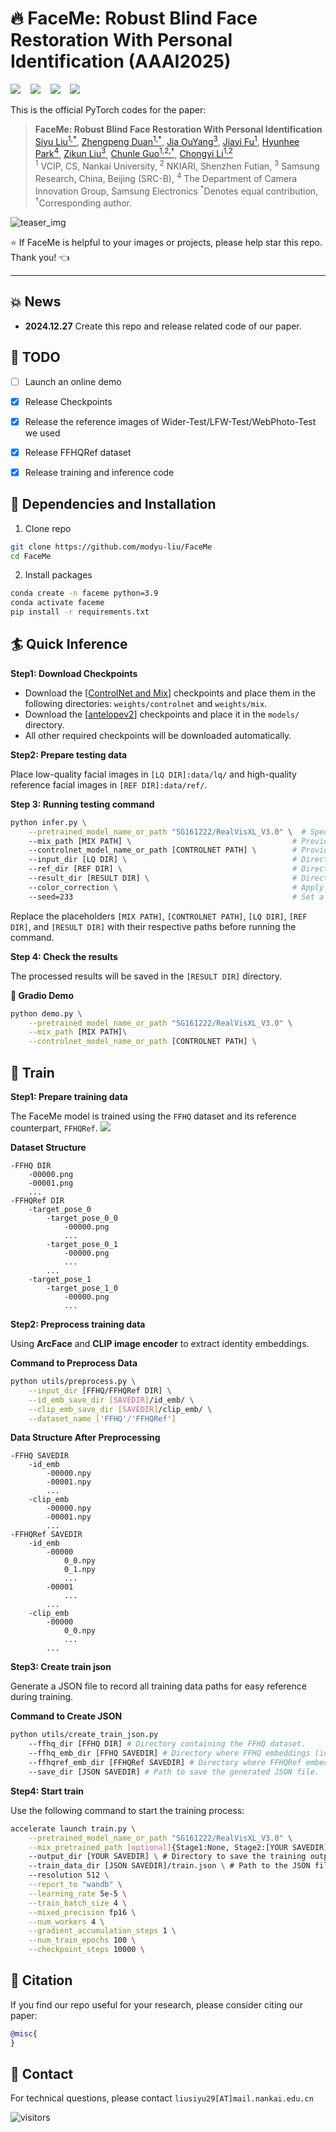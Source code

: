 # :fire: FaceMe: Robust Blind Face Restoration With Personal Identification (AAAI2025)

<a href=''><img src='https://img.shields.io/badge/Paper-arxiv-b31b1b.svg'></a> &nbsp;&nbsp;
<a href='https://modyu-liu.github.io/FaceMe_Homepage/'><img src='https://img.shields.io/badge/Project page-FaceMe-1bb41b.svg'></a> &nbsp;&nbsp;
<a href='https://huggingface.co/datasets/thomas2modyu/FaceMe'><img src='https://img.shields.io/badge/Dataset-huggingface-ffff00.svg'></a> &nbsp;&nbsp;
<a href=''><img src='https://img.shields.io/badge/Demo-huggingface-ffd700.svg'></a> &nbsp;&nbsp;



This is the official PyTorch codes for the paper:

>**FaceMe: Robust Blind Face Restoration With Personal Identification**<br>  [Siyu Liu<sup>1,*</sup>](https://github.com/modyu-liu), [Zhengpeng Duan<sup>1,*</sup>](https://adam-duan.github.io/), [Jia OuYang<sup>3</sup>](), [Jiayi Fu<sup>1</sup>](), [Hyunhee Park<sup>4</sup>](), [Zikun Liu<sup>3</sup>](), [Chunle Guo<sup>1,2,&dagger;</sup>](https://scholar.google.com/citations?user=RZLYwR0AAAAJ&hl=en), [Chongyi Li<sup>1,2</sup>](https://li-chongyi.github.io/) <br>
> <sup>1</sup> VCIP, CS, Nankai University, <sup>2</sup> NKIARI, Shenzhen Futian, <sup>3</sup> Samsung Research, China, Beijing (SRC-B), <sup>4</sup> The Department of Camera Innovation Group, Samsung Electronics
> <sup>*</sup>Denotes equal contribution, <sup>&dagger;</sup>Corresponding author.

![teaser_img](.assets/teaser.png)


:star: If FaceMe is helpful to your images or projects, please help star this repo. Thank you! :point_left:

---

## :boom: News

- **2024.12.27** Create this repo and release related code of our paper.

## :runner: TODO
- [ ] Launch an online demo
- [x] Release Checkpoints
- [x] Release the reference images of Wider-Test/LFW-Test/WebPhoto-Test we used 
- [x] Release FFHQRef dataset 
- [x] Release training and inference code


## :wrench: Dependencies and Installation

1. Clone repo

```bash
git clone https://github.com/modyu-liu/FaceMe
cd FaceMe 
```

2. Install packages
```bash
conda create -n faceme python=3.9
conda activate faceme
pip install -r requirements.txt
```


## :surfer: Quick Inference


**Step1: Download Checkpoints**

- Download the [[ControlNet and Mix](https://huggingface.co/thomas2modyu/FaceMe)] checkpoints and place them in the following directories: `weights/controlnet` and `weights/mix`.
- Download the [[antelopev2](https://github.com/deepinsight/insightface)] checkpoints and place it in the `models/` directory.
- All other required checkpoints will be downloaded automatically.

**Step2: Prepare testing data**

Place low-quality facial images in `[LQ DIR]:data/lq/` and high-quality reference facial images in `[REF DIR]:data/ref/`.

**Step 3: Running testing command**

```bash
python infer.py \
    --pretrained_model_name_or_path "SG161222/RealVisXL_V3.0" \  # Specify the pretrained model path
    --mix_path [MIX PATH] \                                    # Provide the path to the Mix‘s checkpoint
    --controlnet_model_name_or_path [CONTROLNET PATH] \        # Provide the path to the ControlNet's checkpoint
    --input_dir [LQ DIR] \                                     # Directory containing low-quality input images
    --ref_dir [REF DIR] \                                      # Directory containing high-quality reference images
    --result_dir [RESULT DIR] \                                # Directory to save the resulting outputs
    --color_correction \                                       # Apply color correction to the outputs
    --seed=233                                                 # Set a seed for reproducibility
```
Replace the placeholders `[MIX PATH]`, `[CONTROLNET PATH]`, `[LQ DIR]`, `[REF DIR]`, and `[RESULT DIR]` with their respective paths before running the command.

**Step 4: Check the results**

The processed results will be saved in the `[RESULT DIR]` directory.

**:seedling: Gradio Demo**
```bash
python demo.py \
    --pretrained_model_name_or_path "SG161222/RealVisXL_V3.0" \
    --mix_path [MIX PATH]\
    --controlnet_model_name_or_path [CONTROLNET PATH] \
```


## :muscle: Train

**Step1: Prepare training data**

The FaceMe model is trained using the  `FFHQ` dataset and its reference counterpart, `FFHQRef`. <a href='https://huggingface.co/datasets/thomas2modyu/FaceMe'><img src='https://img.shields.io/badge/Dataset-huggingface-ffff00.svg'></a> &nbsp;&nbsp;

**Dataset Structure**
```
-FFHQ DIR
    -00000.png
    -00001.png
    ...
-FFHQRef DIR
    -target_pose_0
        -target_pose_0_0
            -00000.png
            ...
        -target_pose_0_1
            -00000.png
            ...
        ...
    -target_pose_1
        -target_pose_1_0
            -00000.png
            ...
```

**Step2: Preprocess training data**

Using **ArcFace** and **CLIP image encoder** to extract identity embeddings.

**Command to Preprocess Data**
```bash
python utils/preprocess.py \
    --input_dir [FFHQ/FFHQRef DIR] \
    --id_emb_save_dir [SAVEDIR]/id_emb/ \
    --clip_emb_save_dir [SAVEDIR]/clip_emb/ \
    --dataset_name ['FFHQ'/'FFHQRef']
```
**Data Structure After Preprocessing**

```
-FFHQ SAVEDIR
    -id_emb
        -00000.npy
        -00001.npy
        ...
    -clip_emb
        -00000.npy
        -00001.npy
        ...
-FFHQRef SAVEDIR
    -id_emb
        -00000
            0_0.npy
            0_1.npy
            ...
        -00001
            ...
        ...
    -clip_emb
        -00000
            0_0.npy
            ...
        ...
```
**Step3: Create train json**

Generate a JSON file to record all training data paths for easy reference during training.

**Command to Create JSON**

```bash
python utils/create_train_json.py 
    --ffhq_dir [FFHQ DIR] # Directory containing the FFHQ dataset.
    --ffhq_emb_dir [FFHQ SAVEDIR] # Directory where FFHQ embeddings (id_emb and clip_emb) are saved.
    --ffhqref_emb_dir [FFHQRef SAVEDIR] # Directory where FFHQRef embeddings (id_emb and clip_emb) are saved.
    --save_dir [JSON SAVEDIR] # Path to save the generated JSON file.
```
**Step4: Start train**

Use the following command to start the training process:

```bash
accelerate launch train.py \
    --pretrained_model_name_or_path "SG161222/RealVisXL_V3.0" \
    --mix_pretrained_path [optional]{Stage1:None, Stage2:[YOUR SAVEDIR]} \ #  Path to the pretrained Mix model. For Stage 1, use None. for Stage 2, provide the directory path [YOUR SAVEDIR].
    --output_dir [YOUR SAVEDIR] \ # Directory to save the training outputs, such as model checkpoints.
    --train_data_dir [JSON SAVEDIR]/train.json \ # Path to the JSON file containing all training data paths (train.json created in Step 3). 
    --resolution 512 \
    --report_to "wandb" \
    --learning_rate 5e-5 \
    --train_batch_size 4 \
    --mixed_precision fp16 \
    --num_workers 4 \
    --gradient_accumulation_steps 1 \
    --num_train_epochs 100 \
    --checkpoint_steps 10000 \
```

## :book: Citation

If you find our repo useful for your research, please consider citing our paper:

```bibtex
@misc{ 
}
```

## :postbox: Contact

For technical questions, please contact `liusiyu29[AT]mail.nankai.edu.cn`


![visitors](https://visitor-badge.laobi.icu/badge?page_id=modyu-liu/FaceMe)
